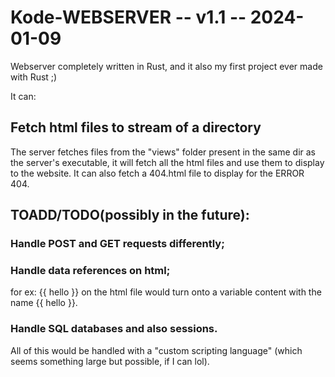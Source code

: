 # Kode-WEBSERVER -- v1.1 -- 2024-01-09

Webserver completely written in Rust, and it also my first project ever made with Rust ;)

It can:

## Fetch html files to stream of a directory
The server fetches files from the "views" folder present in the same dir as the server's executable, it will fetch all the html files and use them to display to the website.
It can also fetch a 404.html file to display for the ERROR 404.

## TOADD/TODO(possibly in the future):

### Handle POST and GET requests differently;

### Handle data references on html;
for ex: {{ hello }} on the html file would turn onto a variable content with the name {{ hello }}.

### Handle SQL databases and also sessions.

All of this would be handled with a "custom scripting language" (which seems something large but possible, if I can lol).
